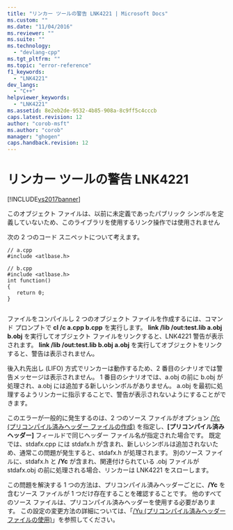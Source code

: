 ```yaml
---
title: "リンカー ツールの警告 LNK4221 | Microsoft Docs"
ms.custom: ""
ms.date: "11/04/2016"
ms.reviewer: ""
ms.suite: ""
ms.technology: 
  - "devlang-cpp"
ms.tgt_pltfrm: ""
ms.topic: "error-reference"
f1_keywords: 
  - "LNK4221"
dev_langs: 
  - "C++"
helpviewer_keywords: 
  - "LNK4221"
ms.assetid: 8e2eb2de-9532-4b85-908a-8c9ff5c4cccb
caps.latest.revision: 12
author: "corob-msft"
ms.author: "corob"
manager: "ghogen"
caps.handback.revision: 12
---
```

# リンカー ツールの警告 LNK4221
[!INCLUDE[vs2017banner](../../assembler/inline/includes/vs2017banner.md)]

このオブジェクト ファイルは、以前に未定義であったパブリック シンボルを定義していないため、このライブラリを使用するリンク操作では使用されません  
  
 次の 2 つのコード スニペットについて考えます。  
  
```  
// a.cpp  
#include <atlbase.h>  
```  
  
```  
// b.cpp  
#include <atlbase.h>  
int function()  
{  
   return 0;  
}  
  
```  
  
 ファイルをコンパイルし 2 つのオブジェクト ファイルを作成するには、コマンド プロンプトで **cl \/c a.cpp b.cpp** を実行します。  **link \/lib \/out:test.lib a.obj b.obj** を実行してオブジェクト ファイルをリンクすると、LNK4221 警告が表示されます。  **link \/lib \/out:test.lib b.obj a.obj** を実行してオブジェクトをリンクすると、警告は表示されません。  
  
 後入れ先出し \(LIFO\) 方式でリンカーは動作するため、2 番目のシナリオでは警告メッセージは表示されません。  1 番目のシナリオでは、a.obj の前に b.obj が処理され、a.obj には追加する新しいシンボルがありません。  a.obj を最初に処理するようリンカーに指示することで、警告が表示されないようにすることができます。  
  
 このエラーが一般的に発生するのは、2 つのソース ファイルがオプション [\/Yc \(プリコンパイル済みヘッダー ファイルの作成\)](../../build/reference/yc-create-precompiled-header-file.md) を指定し、**\[プリコンパイル済みヘッダー\]** フィールドで同じヘッダー ファイル名が指定された場合です。  既定では、stdafx.cpp には stdafx.h が含まれ、新しいシンボルは追加されないため、通常この問題が発生すると、stdafx.h が処理されます。  別のソース ファイルに、stdafx.h と **\/Yc** が含まれ、関連付けられている .obj ファイルが stdafx.obj の前に処理される場合、リンカーは LNK4221 をスローします。  
  
 この問題を解決する 1 つの方法は、プリコンパイル済みヘッダーごとに、**\/Yc** を含むソース ファイルが 1 つだけ存在することを確認することです。  他のすべてのソース ファイルは、プリコンパイル済みヘッダーを使用する必要があります。  この設定の変更方法の詳細については、「[\/Yu \(プリコンパイル済みヘッダー ファイルの使用\)](../../build/reference/yu-use-precompiled-header-file.md)」を参照してください。